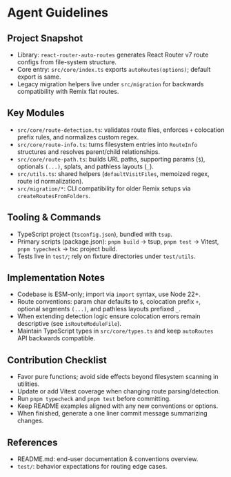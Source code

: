 # Agent Guidelines

## Project Snapshot

- Library: `react-router-auto-routes` generates React Router v7 route configs from file-system structure.
- Core entry: `src/core/index.ts` exports `autoRoutes(options)`; default export is same.
- Legacy migration helpers live under `src/migration` for backwards compatibility with Remix flat routes.

## Key Modules

- `src/core/route-detection.ts`: validates route files, enforces `+` colocation prefix rules, and normalizes custom regex.
- `src/core/route-info.ts`: turns filesystem entries into `RouteInfo` structures and resolves parent/child relationships.
- `src/core/route-path.ts`: builds URL paths, supporting params (`$`), optionals `(...)`, splats, and pathless layouts (`_`).
- `src/utils.ts`: shared helpers (`defaultVisitFiles`, memoized regex, route id normalization).
- `src/migration/*`: CLI compatibility for older Remix setups via `createRoutesFromFolders`.

## Tooling & Commands

- TypeScript project (`tsconfig.json`), bundled with `tsup`.
- Primary scripts (package.json): `pnpm build` → tsup, `pnpm test` → Vitest, `pnpm typecheck` → tsc project build.
- Tests live in `test/`; rely on fixture directories under `test/utils`.

## Implementation Notes

- Codebase is ESM-only; import via `import` syntax, use Node 22+.
- Route conventions: param char defaults to `$`, colocation prefix `+`, optional segments `(...)`, and pathless layouts prefixed `_`.
- When extending detection logic ensure colocation errors remain descriptive (see `isRouteModuleFile`).
- Maintain TypeScript types in `src/core/types.ts` and keep `autoRoutes` API backwards compatible.

## Contribution Checklist

- Favor pure functions; avoid side effects beyond filesystem scanning in utilities.
- Update or add Vitest coverage when changing route parsing/detection.
- Run `pnpm typecheck` and `pnpm test` before committing.
- Keep README examples aligned with any new conventions or options.
- When finished, generate a one liner commit message summarizing changes.

## References

- README.md: end-user documentation & conventions overview.
- `test/`: behavior expectations for routing edge cases.
